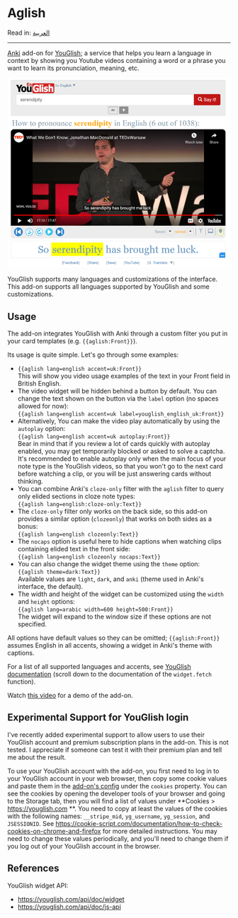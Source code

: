 # Aglish

Read in: [العربية](README.ar.md)

--------

[Anki](https://apps.ankiweb.net/) add-on for [YouGlish](https://youglish.com/); a service that helps you learn
a language in context by showing you Youtube videos containing a word or a phrase you want
to learn its pronunciation, meaning, etc.

![YouGlish Widget](youglish-widget.png)

YouGlish supports many languages and customizations of the interface. This add-on supports all languages supported by YouGlish and some customizations.

## Usage

The add-on integrates YouGlish with Anki through a custom filter you put in your card templates (e.g. `{{aglish:Front}}`).

Its usage is quite simple. Let's go through some examples:

- `{{aglish lang=english accent=uk:Front}}`  
  This will show you video usage examples of the text in your Front field in British English.
- The video widget will be hidden behind a button by default.
  You can change the text shown on the button via the `label` option (no spaces allowed for now):  
  `{{aglish lang=english accent=uk label=youglish_english_uk:Front}}`
- Alternatively, You can make the video play automatically by using the `autoplay` option:  
  `{{aglish lang=english accent=uk autoplay:Front}}`  
  Bear in mind that if you review a lot of cards quickly with autoplay enabled, you may get temporarily blocked or
  asked to solve a captcha. It's recommended to enable autoplay only when the main focus of your note type is the YouGlish videos,
  so that you won't go to the next card before watching a clip, or you will be just answering cards without thinking.
- You can combine Anki's `cloze-only` filter with the `aglish` filter to query only elided sections in cloze note types:  
  `{{aglish lang=english:cloze-only:Text}}`
- The `cloze-only` filter only works on the back side, so this add-on provides a similar option (`clozeonly`) that works on both sides as a bonus:  
  `{{aglish lang=english clozeonly:Text}}`
- The `nocaps` option is useful here to hide captions when watching clips containing elided text in the front side:  
`{{aglish lang=english clozeonly nocaps:Text}}`
- You can also change the widget theme using the `theme` option:  
`{{aglish theme=dark:Text}}`  
  Available values are `light`, `dark`, and `anki` (theme used in Anki's interface, the default).
- The width and height of the widget can be customized using the `width` and `height` options:  
`{{aglish lang=arabic width=600 height=500:Front}}`  
  The widget will expand to the window size if these options are not specified.

All options have default values so they can be omitted; `{{aglish:Front}}` assumes English in all accents, showing a widget in Anki's theme with captions.

For a list of all supported languages and accents, see [YouGlish documentation](https://youglish.com/api/doc/js-api) (scroll down to the documentation of the `widget.fetch` function).

Watch [this video](https://www.youtube.com/watch?v=aqc98e5ar64) for a demo of the add-on.

## Experimental Support for YouGlish login

I've recently added experimental support to allow users to use their YouGlish account and premium subscription plans in the add-on. This is not tested. I appreciate if someone can test it with their premium plan and tell me about the result.

To use your YouGlish account with the add-on, you first need to log in to your YouGlish account in your
web browser, then copy some cookie values and paste them in the [add-on's config](https://docs.ankiweb.net/addons.html) under the `cookies` property.
You can see the cookies by opening the developer tools of your browser and going to the Storage tab,
then you will find a list of values under **Cookies > https://youglish.com **. You need to copy at least
the values of the cookies with the following names: `__stripe_mid`, `yg_username`, `yg_session`, and `JSESSIONID`.
See https://cookie-script.com/documentation/how-to-check-cookies-on-chrome-and-firefox for more detailed instructions.
You may need to change these values periodically, and you'll need to change them if you log out of your YouGlish account in the browser.

## References

YouGlish widget API:
 - https://youglish.com/api/doc/widget
 - https://youglish.com/api/doc/js-api

